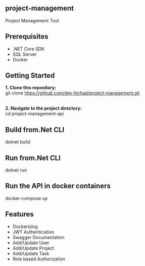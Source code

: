 ## project-management
Project Management Tool
## Prerequisites
- .NET Core SDK
- SQL Server
- Docker
## Getting Started
<b>1. Clone this repository: </b> <br>
git clone https://github.com/dev-forhad/project-management.git

<br><b>2. Navigate to the project directory:  </b><br>
cd project-management-api
## Build from.Net CLI
dotnet build
## Run from.Net CLI
dotnet run
## Run the API in docker containers
docker-compose up
## Features
- Dockerizing 
- JWT Authentication
- Swagger Documentation
- Add/Update User
- Add/Update Project
- Add/Update Task
- Role based Authorization



